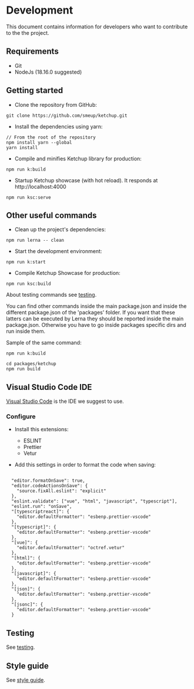 # Development

This document contains information for developers who want to contribute to the the project.

## Requirements

-   Git
-   NodeJs (18.16.0 suggested)

## Getting started

-   Clone the repository from GitHub:

```
git clone https://github.com/smeup/ketchup.git
```

-   Install the dependencies using yarn:

```
// From the root of the repository
npm install yarn --global
yarn install
```

-   Compile and minifies Ketchup library for production:

```
npm run k:build
```

-   Startup Ketchup showcase (with hot reload). It responds at http://localhost:4000

```
npm run ksc:serve
```

## Other useful commands

-   Clean up the project's dependencies:

```
npm run lerna -- clean
```

-   Start the development environment:

```
npm run k:start
```

-   Compile Ketchup Showcase for production:

```
npm run ksc:build
```

About testing commands see [testing](testing.md).

You can find other commands inside the main package.json and inside the different package.json of the 'packages' folder. If you want that these latters can be executed by Lerna they should be reported inside the main package.json. Otherwise you have to go inside packages specific dirs and run inside them.

Sample of the same command:

```
npm run k:build

cd packages/ketchup
npm run build

```

## Visual Studio Code IDE

[Visual Studio Code](https://code.visualstudio.com/) is the IDE we suggest to use.

### Configure

-   Install this extensions:

    -   ESLINT
    -   Prettier
    -   Vetur

-   Add this settings in order to format the code when saving:

```

  "editor.formatOnSave": true,
  "editor.codeActionsOnSave": {
    "source.fixAll.eslint": "explicit"
  },
  "eslint.validate": ["vue", "html", "javascript", "typescript"],
  "eslint.run": "onSave",
  "[typescriptreact]": {
    "editor.defaultFormatter": "esbenp.prettier-vscode"
  },
  "[typescript]": {
    "editor.defaultFormatter": "esbenp.prettier-vscode"
  },
  "[vue]": {
    "editor.defaultFormatter": "octref.vetur"
  },
  "[html]": {
    "editor.defaultFormatter": "esbenp.prettier-vscode"
  },
  "[javascript]": {
    "editor.defaultFormatter": "esbenp.prettier-vscode"
  },
  "[json]": {
    "editor.defaultFormatter": "esbenp.prettier-vscode"
  },
  "[jsonc]": {
    "editor.defaultFormatter": "esbenp.prettier-vscode"
  }

```

## Testing

See [testing](testing.md).

## Style guide

See [style guide](styleGuide.md).
